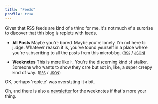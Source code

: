 ```yaml
---
title: "Feeds"
profile: true
---
```


Given that RSS feeds are kind of [a thing][post] for me, it's not much of a
surprise to discover that this blog is replete with feeds.

[post]: https://articles.inqk.net/2020/02/06/rss-and-newsletters.html

- **All Posts**
  Maybe you're bored. Maybe you're lonely. I'm not here to judge.
  Whatever reason it is, you've found yourself in a place where you're
  subscribing to all the posts from this microblog.
  ([<small>RSS</small>][rss-ap] / [<small>JSON</small>][json-ap])

- **Weeknotes**
  This is more like it. You're the discerning kind of stalker.
  Someone who wants to show they care but not in, like, a super creepy kind of
  way. ([<small>RSS</small>][rss-wn] / [<small>JSON</small>][json-wn])

[rss-ap]: https://updates.inqk.net/feed.xml
[json-ap]: https://updates.inqk.net/feed.json

[rss-wn]: https://updates.inqk.net/feeds/weeknotes.xml
[json-wn]: https://updates.inqk.net/feeds/weeknotes.json

OK, perhaps 'replete' was overstating it a bit.

Oh, and there is also a [newsletter][email-wn] for the weeknotes if that's more
your thing.

[email-wn]: https://buttondown.email/pyrmont
